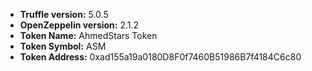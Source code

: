 * **Truffle version:** 5.0.5
* **OpenZeppelin version:** 2.1.2
* **Token Name:** AhmedStars Token
* **Token Symbol:** ASM
*  **Token Address:** 0xad155a19a0180D8F0f7460B51986B7f4184C6c80